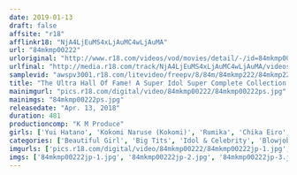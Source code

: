 ```yaml
---
date: 2019-01-13
draft: false
affsite: "r18"
afflinkr18: "NjA4LjEuMS4xLjAuMC4wLjAuMA"
url: "84mkmp00222"
urloriginal: "http://www.r18.com/videos/vod/movies/detail/-/id=84mkmp00222"
urlfinal: "http://media.r18.com/track/NjA4LjEuMS4xLjAuMC4wLjAuMA/videos/vod/movies/detail/-/id=84mkmp00222"
samplevid: "awspv3001.r18.com/litevideo/freepv/8/84m/84mkmp222/84mkmp222_dmb_w.mp4"
title: "The Ultra Hall Of Fame! A Super Idol Super Complete Collection 8 Hours/20 Ladies Collector's Edition"
mainimgurl: "pics.r18.com/digital/video/84mkmp00222/84mkmp00222ps.jpg"
mainimgs: "84mkmp00222ps.jpg"
releasedate: "Apr. 13, 2018"
duration: 481
productioncomp: "K M Produce"
girls: ['Yui Hatano', 'Kokomi Naruse (Kokomi)', 'Rumika', 'Chika Eiro', 'Chika Arimura', 'Yuka Minase', 'Juria Tachibana', 'Mao Hamasaki', 'Riku Minato', 'Cocoa Aisu']
categories: ['Beautiful Girl', 'Big Tits', 'Idol & Celebrity', 'Blowjob', 'Compilation', 'Over 4 Hours', 'Hi-Def']
imgurls: ['pics.r18.com/digital/video/84mkmp00222/84mkmp00222jp-1.jpg', 'pics.r18.com/digital/video/84mkmp00222/84mkmp00222jp-2.jpg', 'pics.r18.com/digital/video/84mkmp00222/84mkmp00222jp-3.jpg', 'pics.r18.com/digital/video/84mkmp00222/84mkmp00222jp-4.jpg', 'pics.r18.com/digital/video/84mkmp00222/84mkmp00222jp-5.jpg', 'pics.r18.com/digital/video/84mkmp00222/84mkmp00222jp-6.jpg', 'pics.r18.com/digital/video/84mkmp00222/84mkmp00222jp-7.jpg', 'pics.r18.com/digital/video/84mkmp00222/84mkmp00222jp-8.jpg', 'pics.r18.com/digital/video/84mkmp00222/84mkmp00222jp-9.jpg', 'pics.r18.com/digital/video/84mkmp00222/84mkmp00222jp-10.jpg', 'pics.r18.com/digital/video/84mkmp00222/84mkmp00222jp-11.jpg', 'pics.r18.com/digital/video/84mkmp00222/84mkmp00222jp-12.jpg', 'pics.r18.com/digital/video/84mkmp00222/84mkmp00222jp-13.jpg', 'pics.r18.com/digital/video/84mkmp00222/84mkmp00222jp-14.jpg', 'pics.r18.com/digital/video/84mkmp00222/84mkmp00222jp-15.jpg', 'pics.r18.com/digital/video/84mkmp00222/84mkmp00222jp-16.jpg', 'pics.r18.com/digital/video/84mkmp00222/84mkmp00222jp-17.jpg', 'pics.r18.com/digital/video/84mkmp00222/84mkmp00222jp-18.jpg', 'pics.r18.com/digital/video/84mkmp00222/84mkmp00222jp-19.jpg', 'pics.r18.com/digital/video/84mkmp00222/84mkmp00222jp-20.jpg']
imgs: ['84mkmp00222jp-1.jpg', '84mkmp00222jp-2.jpg', '84mkmp00222jp-3.jpg', '84mkmp00222jp-4.jpg', '84mkmp00222jp-5.jpg', '84mkmp00222jp-6.jpg', '84mkmp00222jp-7.jpg', '84mkmp00222jp-8.jpg', '84mkmp00222jp-9.jpg', '84mkmp00222jp-10.jpg', '84mkmp00222jp-11.jpg', '84mkmp00222jp-12.jpg', '84mkmp00222jp-13.jpg', '84mkmp00222jp-14.jpg', '84mkmp00222jp-15.jpg', '84mkmp00222jp-16.jpg', '84mkmp00222jp-17.jpg', '84mkmp00222jp-18.jpg', '84mkmp00222jp-19.jpg', '84mkmp00222jp-20.jpg']
---
```

